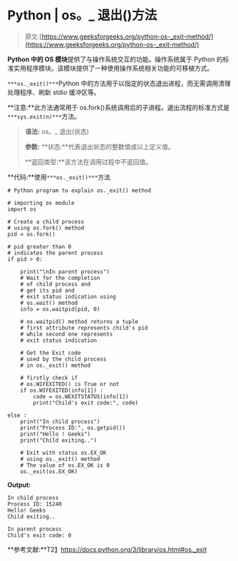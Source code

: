 # Python | os。_ 退出()方法

> 原文:[https://www.geeksforgeeks.org/python-os-_exit-method/](https://www.geeksforgeeks.org/python-os-_exit-method/)

**Python 中的 OS 模块**提供了与操作系统交互的功能。操作系统属于 Python 的标准实用程序模块。该模块提供了一种使用操作系统相关功能的可移植方式。

`***os._exit()***`Python 中的方法用于以指定的状态退出进程，而无需调用清理处理程序、刷新 stdio 缓冲区等。

**注意:**此方法通常用于 os.fork()系统调用后的子进程。退出流程的标准方式是`***sys.exit(n)***`方法。

> **语法:** os。_ 退出(状态)
> 
> **参数:**
> **状态:**代表退出状态的整数值或以上定义值。
> 
> **返回类型:**该方法在调用过程中不返回值。

**代码:**使用`***os._exit()***`方法

```
# Python program to explain os._exit() method 

# importing os module  
import os

# Create a child process
# using os.fork() method 
pid = os.fork()

# pid greater than 0
# indicates the parent process 
if pid > 0:

    print("\nIn parent process")
    # Wait for the completion 
    # of child process and    
    # get its pid and 
    # exit status indication using
    # os.wait() method
    info = os.waitpid(pid, 0)

    # os.waitpid() method returns a tuple
    # first attribute represents child's pid
    # while second one represents
    # exit status indication

    # Get the Exit code 
    # used by the child process
    # in os._exit() method

    # firstly check if
    # os.WIFEXITED() is True or not
    if os.WIFEXITED(info[1]) :
        code = os.WEXITSTATUS(info[1])
        print("Child's exit code:", code)

else :
    print("In child process")
    print("Process ID:", os.getpid())
    print("Hello ! Geeks")
    print("Child exiting..")

    # Exit with status os.EX_OK
    # using os._exit() method
    # The value of os.EX_OK is 0        
    os._exit(os.EX_OK)
```

**Output:**

```
In child process
Process ID: 15240
Hello! Geeks
Child exiting..

In parent process
Child's exit code: 0

```

**参考文献:**T2】https://docs.python.org/3/library/os.html#os._exit